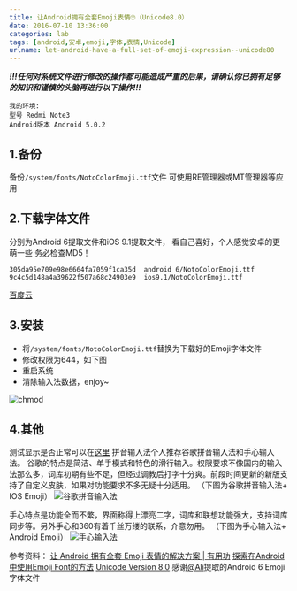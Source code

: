```yaml
---
title: 让Android拥有全套Emoji表情🙄（Unicode8.0）
date: 2016-07-10 13:36:00
categories: lab
tags: [android,安卓,emoji,字体,表情,Unicode]
urlname: let-android-have-a-full-set-of-emoji-expression--unicode80
---
```

***!!!任何对系统文件进行修改的操作都可能造成严重的后果，请确认你已拥有足够的知识和谨慎的头脑再进行以下操作!!!***

```
我的环境:
型号 Redmi Note3
Android版本 Android 5.0.2
```
## 1.备份
备份```/system/fonts/NotoColorEmoji.ttf```文件
可使用RE管理器或MT管理器等应用

## 2.下载字体文件
分别为Android 6提取文件和iOS 9.1提取文件， 看自己喜好，个人感觉安卓的更萌一些
务必检查MD5！
```
305da95e709e98e6664fa7059f1ca35d  android 6/NotoColorEmoji.ttf
9c4c5d148a4a39622f507a68c24903e9  ios9.1/NotoColorEmoji.ttf
```
[百度云](http://pan.baidu.com/s/1c2x9aPq "百度云")

## 3.安装
- 将```/system/fonts/NotoColorEmoji.ttf```替换为下载好的Emoji字体文件
- 修改权限为644，如下图
- 重启系统
- 清除输入法数据，enjoy~

![chmod](https://img.imjad.cn/images/2016/07/10/Screenshot_2016-07-10-23-15-27.md.jpg "chmod644")

## 4.其他
测试显示是否正常可以在[这里](http://emojipedia.org/unicode-8.0/ "这里")
拼音输入法个人推荐谷歌拼音输入法和手心输入法。
谷歌的特点是简洁、单手模式和特色的滑行输入。权限要求不像国内的输入法那么多，词库初期有些不足，但经过调教后打字十分爽。前段时间更新的新版支持了自定义皮肤，如果对功能要求不多无疑十分适用。
（下图为谷歌拼音输入法+ IOS Emoji）
![谷歌拼音输入法](https://img.imjad.cn/images/2016/07/10/Screenshot_2016-07-09-16-16-36.jpg "谷歌拼音输入法")

手心特点是功能全而不繁，界面称得上漂亮二字，词库和联想功能强大，支持词库同步等。另外手心和360有着千丝万缕的联系，介意勿用。
（下图为手心输入法+ Android Emoji）
![手心输入法](https://img.imjad.cn/images/2016/07/10/Screenshot_2016-07-10-22-09-38.jpg "手心输入法")


参考资料：
[让 Android 拥有全套 Emoji 表情的解决方案 | 有用功](http://www.ifanr.com/app/609625 "让 Android 拥有全套 Emoji 表情的解决方案 | 有用功")
[探索在Android中使用Emoji Font的方法](http://ragnraok.github.io/android-emoji-font-method.html "探索在Android中使用Emoji Font的方法")
[Unicode Version 8.0](http://emojipedia.org/unicode-8.0/ "Unicode Version 8.0")
感谢[@Ali](https://ilii.me/ "@Ali")提取的Android 6 Emoji字体文件